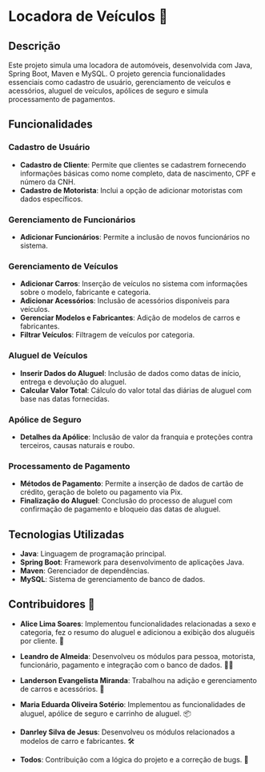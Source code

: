 # Locadora de Veículos 🚗

## Descrição

Este projeto simula uma locadora de automóveis, desenvolvida com Java, Spring Boot, Maven e MySQL. O projeto gerencia funcionalidades essenciais como cadastro de usuário, gerenciamento de veículos e acessórios, aluguel de veículos, apólices de seguro e simula processamento de pagamentos.

## Funcionalidades

### Cadastro de Usuário
- **Cadastro de Cliente**: Permite que clientes se cadastrem fornecendo informações básicas como nome completo, data de nascimento, CPF e número da CNH.
- **Cadastro de Motorista**: Inclui a opção de adicionar motoristas com dados específicos.

### Gerenciamento de Funcionários
- **Adicionar Funcionários**: Permite a inclusão de novos funcionários no sistema.

### Gerenciamento de Veículos
- **Adicionar Carros**: Inserção de veículos no sistema com informações sobre o modelo, fabricante e categoria.
- **Adicionar Acessórios**: Inclusão de acessórios disponíveis para veículos.
- **Gerenciar Modelos e Fabricantes**: Adição de modelos de carros e fabricantes.
- **Filtrar Veículos**: Filtragem de veículos por categoria.

### Aluguel de Veículos
- **Inserir Dados do Aluguel**: Inclusão de dados como datas de início, entrega e devolução do aluguel.
- **Calcular Valor Total**: Cálculo do valor total das diárias de aluguel com base nas datas fornecidas.

### Apólice de Seguro
- **Detalhes da Apólice**: Inclusão de valor da franquia e proteções contra terceiros, causas naturais e roubo.

### Processamento de Pagamento
- **Métodos de Pagamento**: Permite a inserção de dados de cartão de crédito, geração de boleto ou pagamento via Pix.
- **Finalização do Aluguel**: Conclusão do processo de aluguel com confirmação de pagamento e bloqueio das datas de aluguel.

## Tecnologias Utilizadas

- **Java**: Linguagem de programação principal.
- **Spring Boot**: Framework para desenvolvimento de aplicações Java.
- **Maven**: Gerenciador de dependências.
- **MySQL**: Sistema de gerenciamento de banco de dados.

## Contribuidores 👥

- **Alice Lima Soares**: 
   Implementou funcionalidades relacionadas a sexo e categoria, fez o resumo do aluguel e adicionou a exibição dos aluguéis por cliente. 📝

- **Leandro de Almeida**: 
  Desenvolveu os módulos para pessoa, motorista, funcionário, pagamento e integração com o banco de dados. 👨‍💻

- **Landerson Evangelista Miranda**: 
  Trabalhou na adição e gerenciamento de carros e acessórios. 🚙

- **Maria Eduarda Oliveira Sotério**: 
  Implementou as funcionalidades de aluguel, apólice de seguro e carrinho de aluguel. 📦

- **Danrley Silva de Jesus**: 
  Desenvolveu os módulos relacionados a modelos de carro e fabricantes. 🛠️

- **Todos**:
  Contribuição com a lógica do projeto e a correção de bugs. 🔧
